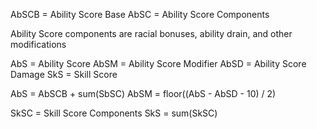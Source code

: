 
AbSCB = Ability Score Base
AbSC = Ability Score Components

Ability Score components are racial bonuses, ability drain, and other modifications

AbS = Ability Score
AbSM = Ability Score Modifier
AbSD = Ability Score Damage
SkS = Skill Score

AbS = AbSCB + sum(SbSC)
AbSM = floor((AbS - AbSD - 10) / 2)

SkSC = Skill Score Components
SkS = sum(SkSC)

